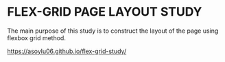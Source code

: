 # FLEX-GRID PAGE LAYOUT STUDY

The main purpose of this study is to construct the layout of the page using flexbox grid method.

https://asoylu06.github.io/flex-grid-study/
